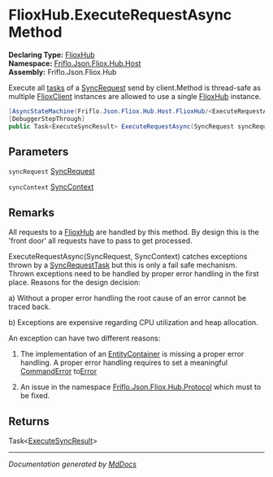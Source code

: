 ﻿<!--  
  <auto-generated>   
    The contents of this file were generated by a tool.  
    Changes to this file may be list if the file is regenerated  
  </auto-generated>   
-->

# FlioxHub.ExecuteRequestAsync Method

**Declaring Type:** [FlioxHub](../index.md)  
**Namespace:** [Friflo.Json.Fliox.Hub.Host](../../index.md)  
**Assembly:** Friflo.Json.Fliox.Hub

Execute all [tasks](../../../Protocol/SyncRequest/fields/tasks.md) of a [SyncRequest](../../../Protocol/SyncRequest/index.md) send by client.Method is thread\-safe as multiple [FlioxClient](../../../Client/FlioxClient/index.md) instances are allowed to use a single [FlioxHub](../index.md) instance.

```csharp
[AsyncStateMachine(Friflo.Json.Fliox.Hub.Host.FlioxHub/<ExecuteRequestAsync>d__0)]
[DebuggerStepThrough]
public Task<ExecuteSyncResult> ExecuteRequestAsync(SyncRequest syncRequest, SyncContext syncContext);
```

## Parameters

`syncRequest`  [SyncRequest](../../../Protocol/SyncRequest/index.md)

`syncContext`  [SyncContext](../../SyncContext/index.md)

## Remarks

All requests to a [FlioxHub](../index.md) are handled by this method. By design this is the 'front door' all requests have to pass to get processed.

ExecuteRequestAsync(SyncRequest, SyncContext) catches exceptions thrown by a [SyncRequestTask](../../../Protocol/Tasks/SyncRequestTask/index.md) but                 this is only a fail safe mechanism.                Thrown exceptions need to be handled by proper error handling in the first place.                 Reasons for the design decision: 

 a) Without a proper error handling the root cause of an error cannot be traced back.

 b) Exceptions are expensive regarding CPU utilization and heap allocation.

An exception can have two different reasons:

 1. The implementation of an [EntityContainer](../../EntityContainer/index.md) is missing a proper error handling.                       A proper error handling requires to set a meaningful [CommandError](../../../Protocol/Models/CommandError/index.md) to[Error](../../../Protocol/Models/ICommandResult/properties/Error.md)

 2. An issue in the namespace [Friflo.Json.Fliox.Hub.Protocol](../../../Protocol/index.md) which must to be fixed.

## Returns

Task\<[ExecuteSyncResult](../../ExecuteSyncResult/index.md)\>

___

*Documentation generated by [MdDocs](https://github.com/ap0llo/mddocs)*
